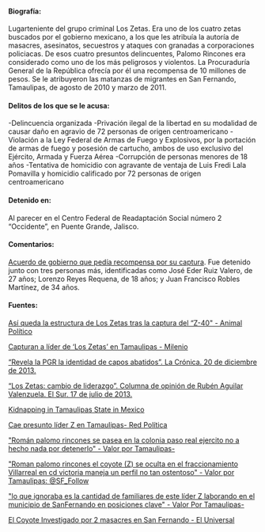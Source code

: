 #### **Biografía:**

Lugarteniente del grupo criminal Los Zetas. Era uno de los cuatro zetas buscados por el gobierno mexicano, a los que les atribuía la autoría de masacres, asesinatos, secuestros y ataques con granadas a corporaciones policiacas. De esos cuatro presuntos delincuentes, Palomo Rincones era considerado como uno de los más peligrosos y violentos. La Procuraduría General de la República ofrecía por él una recompensa de 10 millones de pesos. 
Se le atribuyeron las matanzas de migrantes en San Fernando, Tamaulipas, de agosto de 2010 y marzo de 2011.


#### **Delitos de los que se le acusa:**

-Delincuencia organizada
-Privación ilegal de la libertad en su modalidad de causar daño en agravio de 72 personas de origen centroamericano
-Violación a la Ley Federal de Armas de Fuego y Explosivos, por la portación de armas de fuego y posesión de cartucho, ambos de uso exclusivo del Ejército, Armada y Fuerza Aérea
-Corrupción de personas menores de 18 años
-Tentativa de homicidio con agravante de ventaja de Luis Fredi Lala Pomavilla y homicidio calificado por 72 personas de origen centroamericano

#### **Detenido en:**

Al parecer en el Centro Federal de Readaptación Social número 2 “Occidente”, en Puente Grande, Jalisco.

#### **Comentarios:**

[Acuerdo de gobierno que pedía recompensa por su captura](http://www.pgr.gob.mx/Normatec/Documentos/a-38-11.pdf). 
Fue detenido junto con tres personas más, identificadas como José Eder Ruiz Valero, de 27 años; Lorenzo Reyes Requena, de 18 años; y Juan Francisco Robles Martínez, de 34 años.

#### **Fuentes:**

[Así queda la estructura de Los Zetas tras la captura del “Z-40" - Animal Político](http://www.animalpolitico.com/2013/07/asi-queda-la-estructura-de-los-zetas-tras-la-captura-del-40/)


[Capturan a líder de ‘Los Zetas’ en Tamaulipas - Milenio](http://www.milenio.com/policia/Capturan-lider-Zetas-Tamaulipas_0_141585981.html) 

[“Revela la PGR la identidad de capos abatidos”. La Crónica. 20 de diciembre de 2013.](http://www.lacronica.com/EdicionDigital/Ediciones/20131220/PDFS/General_35.pdf) 

[“Los Zetas: cambio de liderazgo”. Columna de opinión de Rubén Aguilar Valenzuela. El Sur. 17 de julio de 2013.](http://congresogro.gob.mx/files/Sintesis-2013/julio/17_de_julio_13_Columnas.pdf)

[Kidnapping in Tamaulipas State in Mexico](http://www.robertsonryan.com/wp-content/uploads/2012/07/Monthly-kidnap-news-Oct13.pdf)  

[Cae presunto líder Z en Tamaulipas- Red Política](http://www.redpolitica.mx/nacion/cae-presunto-lider-zeta-el-tamaulipas)	

["Román palomo rincones se pasea en la colonia paso real ejercito no a hecho nada por detenerlo" - Valor por Tamaulipas-](https://www.facebook.com/ValorPorTamaulipas/posts/313015338807811) 

["Roman palomo rincones el coyote (Z) se oculta en el fraccionamiento Villarreal en cd victoria maneja un perfil no tan ostentoso" - Valor por Tamaulipas: @SF_Follow](https://www.facebook.com/ValorPorTamaulipas/posts/388438314598846) 

["lo que ignoraba es la cantidad de familiares de este líder Z laborando en el municipio de SanFernando en posiciones clave" -  Valor Por Tamaulipas-](https://www.facebook.com/ValorPorTamaulipas/posts/297288440380501)  

[El Coyote Investigado por 2 masacres en San Fernando - El Universal](http://www.eluniversal.com.mx/nacion/184777.html) 

